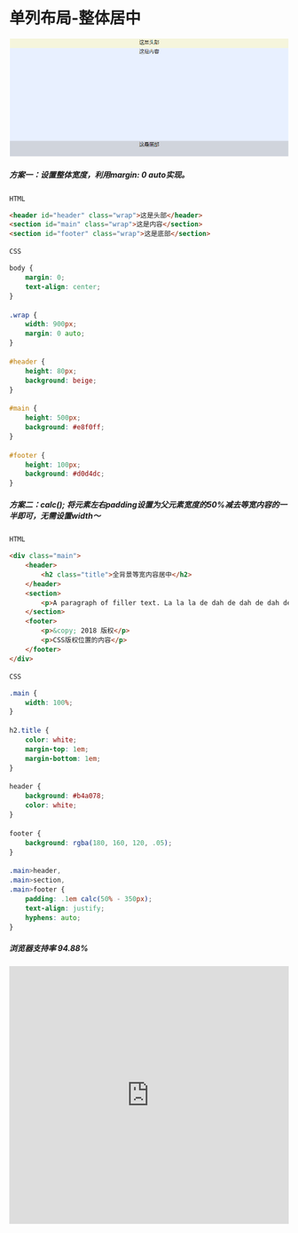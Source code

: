 # <b>单列布局-整体居中</b>

![效果](./../assets/整体居中.png)

##### <b>方案一：设置整体宽度，利用margin: 0 auto实现。</b>
`HTML`

```html
<header id="header" class="wrap">这是头部</header>
<section id="main" class="wrap">这是内容</section>
<section id="footer" class="wrap">这是底部</section>
```
`CSS`

```css
body {
    margin: 0;
    text-align: center;
}

.wrap {
    width: 900px;
    margin: 0 auto;
}

#header {
    height: 80px;
    background: beige;
}

#main {
    height: 500px;
    background: #e8f0ff;
}

#footer {
    height: 100px;
    background: #d0d4dc;
}
```


##### <b>方案二：calc(); 将元素左右padding设置为父元素宽度的50%减去等宽内容的一半即可，无需设置width～</b>

`HTML`

```html
<div class="main">
    <header>
        <h2 class="title">全背景等宽内容居中</h2>
    </header>
    <section>
        <p>A paragraph of filler text. La la la de dah de dah de dah de la.A paragraph of filler text. La la la de dah de dah de dah de la.A paragraph of filler text. La la la de dah de dah de dah de la.A paragraph of filler text. La la la de dah de dah de dah de la.A paragraph of filler text. La la la de dah de dah de dah de la.A paragraph of filler text. La la la de dah de dah de dah de la.</p>
    </section>
    <footer>
        <p>&copy; 2018 版权</p>
        <p>CSS版权位置的内容</p>
    </footer>
</div>
```

`CSS`
```css
.main {
    width: 100%;
}

h2.title {
    color: white;
    margin-top: 1em;
    margin-bottom: 1em;
}

header {
    background: #b4a078;
    color: white;
}

footer {
    background: rgba(180, 160, 120, .05);
}

.main>header,
.main>section,
.main>footer {
    padding: .1em calc(50% - 350px);
    text-align: justify;
    hyphens: auto;
}
```
##### <b>浏览器支持率 94.88%</b>
<iframe src="https://caniuse.bitsofco.de/embed/index.html?feat=calc&amp;periods=future_2,future_1,current,past_1,past_2,past_3&amp;accessible-colours=false" frameborder="0" width="100%" height="465px"></iframe>